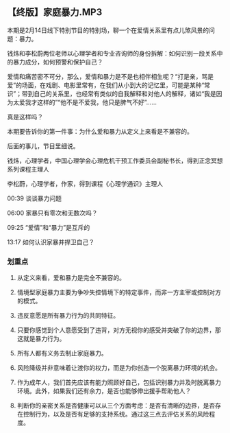 ## 【终版】家庭暴力.MP3



本期是2月14日线下特别节目的特别场，聊一个在爱情关系里有点儿煞风景的问题：暴力。

钱炜和李松蔚两位老师以心理学者和专业咨询师的身份拆解：如何识别一段关系中的暴力成分，如何预警和保护自己？

爱情和痛苦密不可分，那么，爱情和暴力是不是也相伴相生呢？“打是亲，骂是爱”的场面，在戏剧、电影里常有，在我们从小到大的记忆里，可能是某种“常识”；带到自己的关系里，也经常有类似的自我解释和对他人的解释，诸如“我是因为太爱我才这样的”“他不是不爱我，他只是脾气不好”……

真是这样吗？

本期要告诉你的第一件事：为什么爱和暴力从定义上来看是不兼容的。

后面的事儿，节目里细说。



钱炜，心理学者，中国心理学会心理危机干预工作委员会副秘书长，得到正念冥想系列课程主理人

李松蔚，心理学者，作家，得到课程《心理学通识》主理人



00:39 谈谈暴力问题

06:00 家暴只有零次和无数次吗？

09:25 “爱情”和“暴力”是互斥的

13:17 如何认识家暴并捍卫自己？





### 划重点

 1. 从定义来看，爱和暴力是完全不兼容的。

 2. 情境型家庭暴力主要为争吵失控情境下的特定事件，而非一方主宰或控制对方的模式。

 3. 违反意愿是所有暴力行为的共同特征。

 4. 只要你感觉到个人意愿受到了违背，对方无视你的感受并突破了你的边界，那这就是暴力行为。

 5. 所有人都有义务去制止家庭暴力。

 6. 风险降级并非意味着让渡你的权力，而是为你创造一个脱离暴力环境的机会。

 7. 作为成年人，我们首先应该有能力照顾好自己，包括识别暴力并及时脱离暴力环境。此外，如果我们还有余力，是否也能够伸出援手帮助他人？

 8. 判断你的亲密关系是否健康可以从三个方面考虑：是否有清晰的边界，是否存在控制行为，以及是否有足够的支持系统。通过这三点去评估关系的风险程度。



